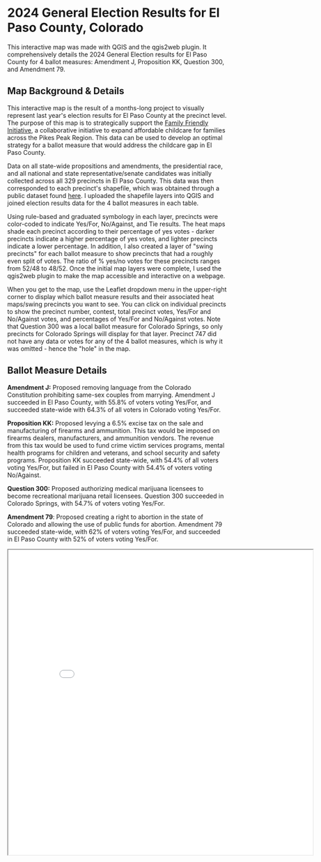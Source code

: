 # 2024 General Election Results for El Paso County, Colorado

This interactive map was made with QGIS and the qgis2web plugin. It comprehensively details the 2024 General Election results for El Paso County for 4 ballot measures: Amendment J, Proposition KK, Question 300, and Amendment 79.

## Map Background & Details

This interactive map is the result of a months-long project to visually represent last year's election results for El Paso County at the precinct level. The purpose of this map is to strategically support the <a href="https://www.jointinitiatives.org/family-friendly-initiative/">Family Friendly Initiative</a>, a collaborative initiative to expand affordable childcare for families across the Pikes Peak Region. This data can be used to develop an optimal strategy for a ballot measure that would address the childcare gap in El Paso County.

Data on all state-wide propositions and amendments, the presidential race, and all national and state representative/senate candidates was initially collected across all 329 precincts in El Paso County. This data was then corresponded to each precinct's shapefile, which was obtained through a public dataset found <a href="https://opendata-elpasoco.hub.arcgis.com/datasets/6a9d04124af34a218dfebdbfc2c16864_0/about">here</a>. I uploaded the shapefile layers into QGIS and joined election results data for the 4 ballot measures in each table.

Using rule-based and graduated symbology in each layer, precincts were color-coded to indicate Yes/For, No/Against, and Tie results. The heat maps shade each precinct according to their percentage of yes votes - darker precincts indicate a higher percentage of yes votes, and lighter precincts indicate a lower percentage. In addition, I also created a layer of "swing precincts" for each ballot measure to show precincts that had a roughly even split of votes. The ratio of % yes/no votes for these precincts ranges from 52/48 to 48/52. Once the initial map layers were complete, I used the qgis2web plugin to make the map accessible and interactive on a webpage.

When you get to the map, use the Leaflet dropdown menu in the upper-right corner to display which ballot measure results and their associated heat maps/swing precincts you want to see. You can click on individual precincts to show the precinct number, contest, total precinct votes, Yes/For and No/Against votes, and percentages of Yes/For and No/Against votes. Note that Question 300 was a local ballot measure for Colorado Springs, so only precincts for Colorado Springs will display for that layer. Precinct 747 did not have any data or votes for any of the 4 ballot measures, which is why it was omitted - hence the "hole" in the map.

## Ballot Measure Details

**Amendment J:** Proposed removing language from the Colorado Constitution prohibiting same-sex couples from marrying. Amendment J succeeded in El Paso County, with 55.8% of voters voting Yes/For, and succeeded state-wide with 64.3% of all voters in Colorado voting Yes/For.

**Proposition KK:** Proposed levying a 6.5% excise tax on the sale and manufacturing of firearms and ammunition. This tax would be imposed on firearms dealers, manufacturers, and ammunition vendors. The revenue from this tax would be used to fund crime victim services programs, mental health programs for children and veterans, and school security and safety programs. Proposition KK succeeded state-wide, with 54.4% of all voters voting Yes/For, but failed in El Paso County with 54.4% of voters voting No/Against.

**Question 300:** Proposed authorizing medical marijuana licensees to become recreational marijuana retail licensees. Question 300 succeeded in Colorado Springs, with 54.7% of voters voting Yes/For.

**Amendment 79**: Proposed creating a right to abortion in the state of Colorado and allowing the use of public funds for abortion. Amendment 79 succeeded state-wide, with 62% of voters voting Yes/For, and succeeded in El Paso County with 52% of voters voting Yes/For.

<iframe src="qgis2web_2025_08_25-15_03_14_455580/map.html" height="700" width="700"></iframe>

